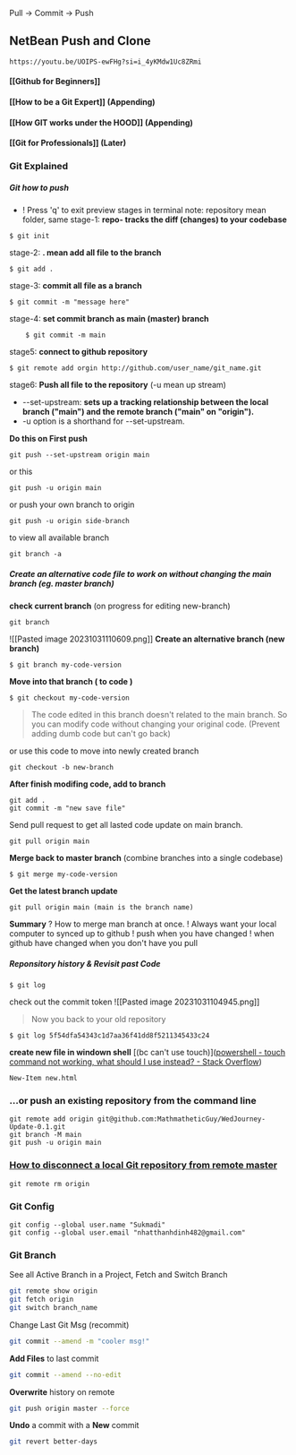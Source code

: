Pull -> Commit -> Push
## **NetBean Push and Clone**
	https://youtu.be/UOIPS-ewFHg?si=i_4yKMdw1Uc8ZRmi


#### [[Github for Beginners]]

#### [[How to be a Git Expert]] (Appending)

#### [[How GIT works under the HOOD]] (Appending)

#### [[Git for Professionals]] (Later)

### Git Explained


##### Git how to push 
+ ! Press 'q' to exit preview stages in terminal
note: repository mean folder, same 
stage-1: **repo- tracks the diff (changes) to your codebase**
```shell
$ git init
```
stage-2:  **. mean add all file to the branch** 
```shell
$ git add .
```
stage-3: **commit all file as a branch** 
```shell
$ git commit -m "message here"
```
stage-4: **set commit branch as main (master) branch** 
```shell
	$ git commit -m main
```
stage5: **connect to github repository** 
```shell
$ git remote add orgin http://github.com/user_name/git_name.git
``` 
stage6: **Push all file to the repository**  (-u mean up stream)
+ --set-upstream: 
	**sets up a tracking relationship between the local branch ("main") and the remote branch ("main" on "origin").**
+ -u option is a shorthand for --set-upstream.

**Do this on First push**
```shell
git push --set-upstream origin main
```
or this
```shell
git push -u origin main
```


or  push your own branch to origin
```shell
git push -u origin side-branch
```

to view all available branch
```shell
git branch -a
```

##### Create an alternative code file to work on without changing the main branch (eg. master branch)
**check current branch** (on progress for editing new-branch)
```shell
git branch
```
![[Pasted image 20231031110609.png]]
**Create an alternative branch (new branch)** 
```shell
$ git branch my-code-version
```
**Move into that branch ( to code )**
```shell
$ git checkout my-code-version
```
> The code edited in this branch doesn't related to the main branch. So you can modify code without changing your original code. (Prevent adding dumb code but can't go back)

or use this code to move into newly created branch 
```shell
git checkout -b new-branch
```

**After finish modifing code, add to branch** 
```shell
git add . 
git commit -m "new save file"
```
Send pull request to get all lasted code update on main branch. 
```shell
git pull origin main 
```


**Merge back to master branch** 
(combine branches into a single codebase)
```shell
$ git merge my-code-version
```
**Get the latest branch update**
```shell
git pull origin main (main is the branch name)
```

**Summary**
? How to merge man branch at once.
! Always want your local computer to synced up to github
! push when you have changed
! when github have changed when you don't have you pull



##### Reponsitory history & Revisit past Code
```shell
$ git log
```
check out the commit token
![[Pasted image 20231031104945.png]]
> Now you back to your old repository
```shell
$ git log 5f54dfa54343c1d7aa36f41dd8f5211345433c24
```

**create new file in windown shell** [(bc can't use touch)]([powershell - touch command not working, what should I use instead? - Stack Overflow](https://stackoverflow.com/questions/67659993/touch-command-not-working-what-should-i-use-instead))
```shell
New-Item new.html
```


### …or push an existing repository from the command line
```shell
git remote add origin git@github.com:MathmatheticGuy/WedJourney-Update-0.1.git
git branch -M main
git push -u origin main
```

### [How to disconnect a local Git repository from remote master](https://stackoverflow.com/questions/29583706/how-to-disconnect-a-local-git-repository-from-remote-master)
```shell
git remote rm origin
```


### Git Config 
```shell
git config --global user.name "Sukmadi"
git config --global user.email "nhatthanhdinh482@gmail.com"
```

### Git Branch
See all Active Branch in a Project, Fetch and Switch Branch 
```bash
git remote show origin
git fetch origin
git switch branch_name
```

Change Last Git Msg (recommit)
```bash
git commit --amend -m "cooler msg!"
```

**Add Files** to last commit
```bash
git commit --amend --no-edit
```

**Overwrite** history on remote 
```bash
git push origin master --force
```

**Undo** a commit with a **New** commit
```bash
git revert better-days
```

